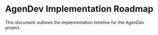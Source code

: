 # AgenDev Implementation Roadmap
This document outlines the implementation timeline for the AgenDev project.
